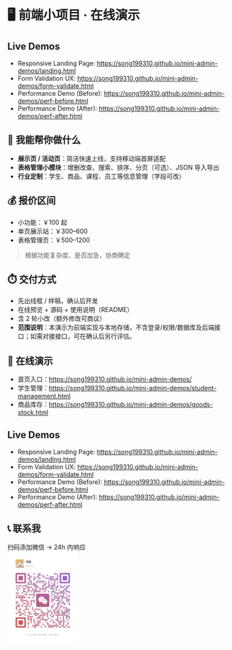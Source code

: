 # 🖥️ 前端小项目 · 在线演示

## Live Demos
- Responsive Landing Page: https://song199310.github.io/mini-admin-demos/landing.html
- Form Validation UX: https://song199310.github.io/mini-admin-demos/form-validate.html
- Performance Demo (Before): https://song199310.github.io/mini-admin-demos/perf-before.html
- Performance Demo (After): https://song199310.github.io/mini-admin-demos/perf-after.html

## 📌 我能帮你做什么
- **展示页 / 活动页**：简洁快速上线，支持移动端首屏适配
- **表格管理小模块**：增删改查、搜索、排序、分页（可选）、JSON 导入导出
- **行业定制**：学生、商品、课程、员工等信息管理（字段可改）

## 💰 报价区间
- 小功能：￥100 起
- 单页展示站：￥300–600
- 表格管理页：￥500–1200  
> 根据功能复杂度、是否加急，协商确定

## ⏱️ 交付方式
- 先出线框 / 样稿，确认后开发
- 在线预览 + 源码 + 使用说明（README）
- 含 2 轮小改（额外修改可商议）
- **范围说明**：本演示为前端实现与本地存储，不含登录/权限/数据库及后端接口；如需对接接口，可在确认后另行评估。

## 🔗 在线演示
- 首页入口：https://song199310.github.io/mini-admin-demos/  
- 学生管理：https://song199310.github.io/mini-admin-demos/student-management.html  
- 商品库存：https://song199310.github.io/mini-admin-demos/goods-stock.html  

## Live Demos
- Responsive Landing Page: https://song199310.github.io/mini-admin-demos/landing.html
- Form Validation UX: https://song199310.github.io/mini-admin-demos/form-validate.html
- Performance Demo (Before): https://song199310.github.io/mini-admin-demos/perf-before.html
- Performance Demo (After): https://song199310.github.io/mini-admin-demos/perf-after.html

## 📞 联系我
扫码添加微信 → 24h 内响应  
<img src="https://raw.githubusercontent.com/song199310/mini-admin-demos/main/wechat-qrcode.jpg" width="160" alt="微信二维码" />
